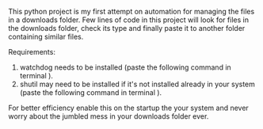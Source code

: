 This python project is my first attempt on automation for managing the files in a downloads folder.
Few lines of code in this project will look for files in the downloads folder, check its type and finally paste it to another folder containing similar files.

Requirements:
  1. watchdog needs to be installed (paste the following command in terminal <pip install watchdog>).
  2. shutil may need to be installed if it's not installed already in your system (paste the following command in terminal <pip install shutil>).

For better efficiency enable this on the startup the your system and never worry about the jumbled mess in your downloads folder ever. 
